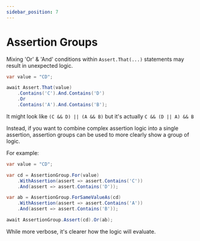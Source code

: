 ```yaml
---
sidebar_position: 7
---
```


# Assertion Groups

Mixing 'Or' & 'And' conditions within `Assert.That(...)` statements may result in unexpected logic. 

```csharp
var value = "CD";

await Assert.That(value)
    .Contains('C').And.Contains('D')
    .Or
    .Contains('A').And.Contains('B');
```

It might look like `(C && D) || (A && B)` but it's actually `C && (D || A) && B`

Instead, if you want to combine complex assertion logic into a single assertion, assertion groups can be used to more clearly show a group of logic.

For example:

```csharp
var value = "CD";

var cd = AssertionGroup.For(value)
    .WithAssertion(assert => assert.Contains('C'))
    .And(assert => assert.Contains('D'));

var ab = AssertionGroup.ForSameValueAs(cd)
    .WithAssertion(assert => assert.Contains('A'))
    .And(assert => assert.Contains('B'));

await AssertionGroup.Assert(cd).Or(ab);
```

While more verbose, it's clearer how the logic will evaluate.
